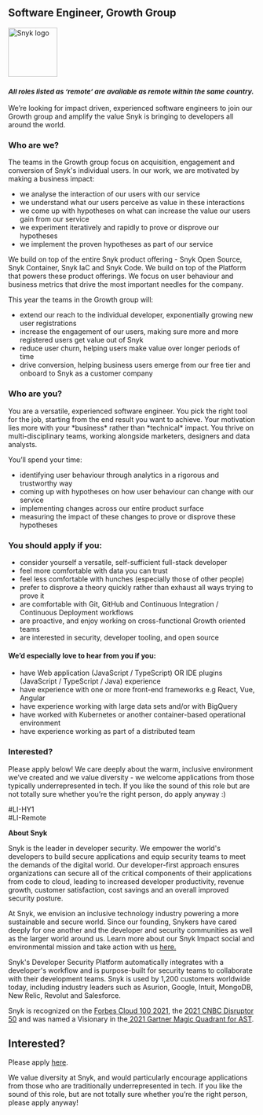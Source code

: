 Software Engineer, Growth Group
---

<img src="https://res.cloudinary.com/snyk/image/upload/v1537345894/press-kit/brand/logo-black.png" width="100" alt="Snyk logo" />

<h3><em><strong><sub>All roles listed as ‘remote’ are available as remote within the same country.&nbsp;</sub></strong></em></h3>
<p><span style="font-weight: 400;">We’re looking for impact driven, experienced software engineers to join our Growth group and amplify the value Snyk is bringing to developers all around the world.</span></p>
<h3><strong>Who are we?</strong></h3>
<p><span style="font-weight: 400;">The teams in the Growth group focus on acquisition, engagement and conversion of Snyk's individual users. In our work, we are motivated by making a business impact:</span></p>
<ul>
<li style="font-weight: 400;"><span style="font-weight: 400;">we analyse the interaction of our users with our service</span></li>
<li style="font-weight: 400;"><span style="font-weight: 400;">we understand what our users perceive as value in these interactions</span></li>
<li style="font-weight: 400;"><span style="font-weight: 400;">we come up with hypotheses on what can increase the value our users gain from our service</span></li>
<li style="font-weight: 400;"><span style="font-weight: 400;">we experiment iteratively and rapidly to prove or disprove our hypotheses</span></li>
<li style="font-weight: 400;"><span style="font-weight: 400;">we implement the proven hypotheses as part of our service</span></li>
</ul>
<p><span style="font-weight: 400;">We build on top of the entire Snyk product offering - Snyk Open Source, Snyk Container, Snyk IaC and Snyk Code. We build on top of the Platform that powers these product offerings. We focus on user behaviour and business metrics that drive the most important needles for the company.</span></p>
<p><span style="font-weight: 400;">This year the teams in the Growth group will:</span></p>
<ul>
<li style="font-weight: 400;"><span style="font-weight: 400;">extend our reach to the individual developer, exponentially growing new user registrations</span></li>
<li style="font-weight: 400;"><span style="font-weight: 400;">increase the engagement of our users, making sure more and more registered users get value out of Snyk</span></li>
<li style="font-weight: 400;"><span style="font-weight: 400;">reduce user churn, helping users make value over longer periods of time</span></li>
<li style="font-weight: 400;"><span style="font-weight: 400;">drive conversion, helping business users emerge from our free tier and onboard to Snyk as a customer company</span></li>
</ul>
<h3><strong>Who are you?</strong></h3>
<p><span style="font-weight: 400;">You are a versatile, experienced software engineer. You pick the right tool for the job, starting from the end result you want to achieve. Your motivation lies more with your *business* rather than *technical* impact. You thrive on multi-disciplinary teams, working alongside marketers, designers and data analysts.</span></p>
<p><span style="font-weight: 400;">You’ll spend your time:</span></p>
<ul>
<li style="font-weight: 400;"><span style="font-weight: 400;">identifying user behaviour through analytics in a rigorous and trustworthy way</span></li>
<li style="font-weight: 400;"><span style="font-weight: 400;">coming up with hypotheses on how user behaviour can change with our service</span></li>
<li style="font-weight: 400;"><span style="font-weight: 400;">implementing changes across our entire product surface</span></li>
<li style="font-weight: 400;"><span style="font-weight: 400;">measuring the impact of these changes to prove or disprove these hypotheses</span></li>
</ul>
<h3><strong>You should apply if you:</strong></h3>
<ul>
<li style="font-weight: 400;"><span style="font-weight: 400;">consider yourself a versatile, self-sufficient full-stack developer</span></li>
<li style="font-weight: 400;"><span style="font-weight: 400;">feel more comfortable with data you can trust</span></li>
<li style="font-weight: 400;"><span style="font-weight: 400;">feel less comfortable with hunches (especially those of other people)</span></li>
<li style="font-weight: 400;"><span style="font-weight: 400;">prefer to disprove a theory quickly rather than exhaust all ways trying to prove it</span></li>
<li style="font-weight: 400;"><span style="font-weight: 400;">are comfortable with Git, GitHub and Continuous Integration / Continuous Deployment workflows</span></li>
<li style="font-weight: 400;"><span style="font-weight: 400;">are proactive, and enjoy working on cross-functional Growth oriented teams</span></li>
<li style="font-weight: 400;"><span style="font-weight: 400;">are interested in security, developer tooling, and open source</span></li>
</ul>
<h4><strong>We’d especially love to hear from you if you:</strong></h4>
<ul>
<li style="font-weight: 400;"><span style="font-weight: 400;">have Web application (JavaScript / TypeScript) OR IDE plugins (JavaScript / TypeScript / Java) experience</span></li>
<li style="font-weight: 400;"><span style="font-weight: 400;">have experience with one or more front-end frameworks e.g React, Vue, Angular</span></li>
<li style="font-weight: 400;"><span style="font-weight: 400;">have experience working with large data sets and/or with BigQuery</span></li>
<li style="font-weight: 400;"><span style="font-weight: 400;">have worked with Kubernetes or another container-based operational environment</span></li>
<li style="font-weight: 400;"><span style="font-weight: 400;">have experience working as part of a distributed team</span></li>
</ul>
<h3><strong>Interested?</strong></h3>
<p><span style="font-weight: 400;">Please apply below! We care deeply about the warm, inclusive environment we’ve created and we value diversity - we welcome applications from those typically underrepresented in tech. If you like the sound of this role but are not totally sure whether you’re the right person, do apply anyway :)</span></p>
<p><span style="font-weight: 400;">#LI-HY1<br>#LI-Remote</span></p><div class="content-conclusion"><p><strong>About Snyk</strong></p>
<p><span style="font-weight: 400;">Snyk is the leader in developer security. We empower the world's developers to build secure applications and equip security teams to meet the demands of the digital world. Our developer-first approach ensures organizations can secure all of the critical components of their applications from code to cloud, leading to increased developer productivity, revenue growth, customer satisfaction, cost savings and an overall improved security posture.&nbsp;</span></p>
<p><span style="font-weight: 400;">At Snyk, we envision an inclusive technology industry powering a more sustainable and secure world.</span> <span style="font-weight: 400;">Since our founding, Snykers have cared deeply for one another and the developer and security communities as well as the larger world around us. Learn more about our Snyk Impact social and environmental mission and take action with us </span><a href="https://snyk.io/about/snyk-impact/"><span style="font-weight: 400;">here.</span></a></p>
<p><span style="font-weight: 400;">Snyk's Developer Security Platform automatically integrates with a developer's workflow and is purpose-built for security teams to collaborate with their development teams. Snyk is used by 1,200 customers worldwide today, including industry leaders such as Asurion, Google, Intuit, MongoDB, New Relic, Revolut and Salesforce.</span></p>
<p><span style="font-weight: 400;">Snyk is recognized on the </span><a href="https://www.forbes.com/cloud100/#6f24b5ba5f94"><span style="font-weight: 400;">Forbes Cloud 100 2021</span></a><span style="font-weight: 400;">, the </span><a href="https://www.cnbc.com/2021/05/25/these-are-the-2021-cnbc-disruptor-50-companies.html"><span style="font-weight: 400;">2021 CNBC Disruptor 50</span></a><span style="font-weight: 400;"> and was named a Visionary in the</span><a href="https://snyk.io/blog/snyk-visionary-2021-gartner-magic-quadrant-for-ast/"><span style="font-weight: 400;"> 2021 Gartner Magic Quadrant for AST</span></a><span style="font-weight: 400;">.</span></p></div>

Interested?
---

Please apply [here](https://boards.greenhouse.io/snyk/jobs/5169886002#app).

We value diversity at Snyk, and would particularly encourage applications from those who are traditionally underrepresented in tech.
If you like the sound of this role, but are not totally sure whether you’re the right person, please apply anyway!
